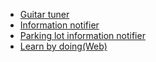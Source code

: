 - [Guitar tuner](https://github.com/vacu9708/Guitar-tuner)
- [Information notifier](https://github.com/vacu9708/Information_notifier)
- [Parking lot information notifier](https://github.com/vacu9708/Smart-CCTV)
- [Learn by doing(Web)](https://github.com/vacu9708/Web-development/tree/main/side%20projects)
